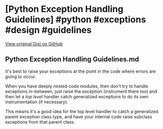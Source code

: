 # [Python Exception Handling Guidelines] #python #exceptions #design #guidelines

[View original Gist on GitHub](https://gist.github.com/Integralist/fee3c008296cb3e0a16ec8fdfcdc371b)

## Python Exception Handling Guidelines.md

It's best to raise your exceptions at the point in the code where errors are going to occur.

When you have deeply nested code modules, then don't try to handle exceptions in-between, just raise the exception (instrument there too) and then let a _top level_ handler catch generalized exceptions to do its own instrumentation (if necessary).

This means it's a good idea for the top level handler to catch a generalized parent exception class type, and have your internal code raise subclass exceptions from that parent class.


